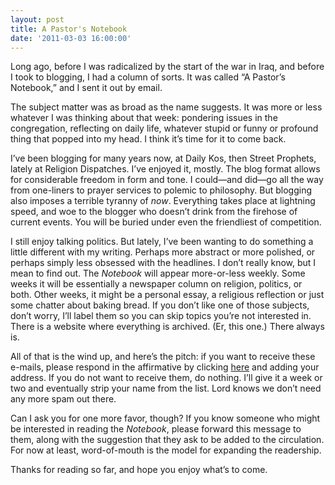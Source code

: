 ```yaml
---
layout: post
title: A Pastor's Notebook
date: '2011-03-03 16:00:00'
---
```



Long ago, before I was radicalized by the start of the war in Iraq, and before I took to blogging, I had a column of sorts. It was called “A Pastor’s Notebook,” and I sent it out by email.

The subject matter was as broad as the name suggests. It was more or less whatever I was thinking about that week: pondering issues in the congregation, reflecting on daily life, whatever stupid or funny or profound thing that popped into my head. I think it’s time for it to come back.

I’ve been blogging for many years now, at Daily Kos, then Street Prophets, lately at Religion Dispatches. I’ve enjoyed it, mostly. The blog format allows for considerable freedom in form and tone. I could—and did—go all the way from one-liners to prayer services to polemic to philosophy. But blogging also imposes a terrible tyranny of *now*. Everything takes place at lightning speed, and woe to the blogger who doesn’t drink from the firehose of current events. You will be buried under even the friendliest of competition.

I still enjoy talking politics. But lately, I’ve been wanting to do something a little different with my writing. Perhaps more abstract or more polished, or perhaps simply less obsessed with the headlines. I don’t really know, but I mean to find out. The *Notebook* will appear more-or-less weekly. Some weeks it will be essentially a newspaper column on religion, politics, or both. Other weeks, it might be a personal essay, a religious reflection or just some chatter about baking bread. If you don’t like one of those subjects, don’t worry, I’ll label them so you can skip topics you’re not interested in. There is a website where everything is archived. (Er, this one.) There always is.

All of that is the wind up, and here’s the pitch: if you want to receive these e-mails, please respond in the affirmative by clicking [here](http://feedburner.google.com/fb/a/mailverify?uri=APastorsNotebook&loc=en_US) and adding your address. If you do not want to receive them, do nothing. I’ll give it a week or two and eventually strip your name from the list. Lord knows we don’t need any more spam out there.

Can I ask you for one more favor, though? If you know someone who might be interested in reading the *Notebook*, please forward this message to them, along with the suggestion that they ask to be added to the circulation. For now at least, word-of-mouth is the model for expanding the readership.

Thanks for reading so far, and hope you enjoy what’s to come.


